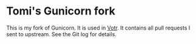 # Tomi's Gunicorn fork

This is my fork of Gunicorn. It is used in [Votr](https://github.com/fmfi-svt/votr). It contains all pull requests I sent to upstream. See the Git log for details.
